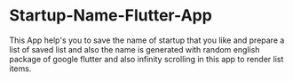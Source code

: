 # Startup-Name-Flutter-App
This App help's you to save the name of startup that you like and prepare a list of saved list and also the name is generated with random english package of google flutter and also infinity scrolling in this app to render list items.
